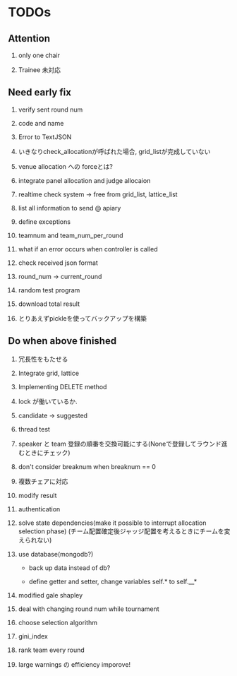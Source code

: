 # TODOs

## Attention

1. only one chair

1. Trainee 未対応

## Need early fix

1. verify sent round num

1. code and name

1. Error to TextJSON

1. いきなりcheck_allocationが呼ばれた場合, grid_listが完成していない

1. venue allocation への forceとは?

1. integrate panel allocation and judge allocaion

1. realtime check system -> free from grid_list, lattice_list

1. list all information to send @ apiary

1. define exceptions

1. teamnum and team_num_per_round

1. what if an error occurs when controller is called

1. check received json format

1. round_num -> current_round

1. random test program

1. download total result

1. とりあえずpickleを使ってバックアップを構築

## Do when above finished

1. 冗長性をもたせる

1. Integrate grid, lattice

1. Implementing DELETE method

1. lock が働いているか.

1. candidate -> suggested

1. thread test

1. speaker と team 登録の順番を交換可能にする(Noneで登録してラウンド進むときにチェック)

1. don't consider breaknum when breaknum == 0

1. 複数チェアに対応

1. modify result

1. authentication

1. solve state dependencies(make it possible to interrupt allocation selection phase) (チーム配置確定後ジャッジ配置を考えるときにチームを変えられない)

1. use database(mongodb?)

	* back up data instead of db?

	* define getter and setter, change variables self.* to self.__*

1. modified gale shapley

1. deal with changing round num while tournament

1. choose selection algorithm

1. gini_index

1. rank team every round

1. large warnings の efficiency imporove!

